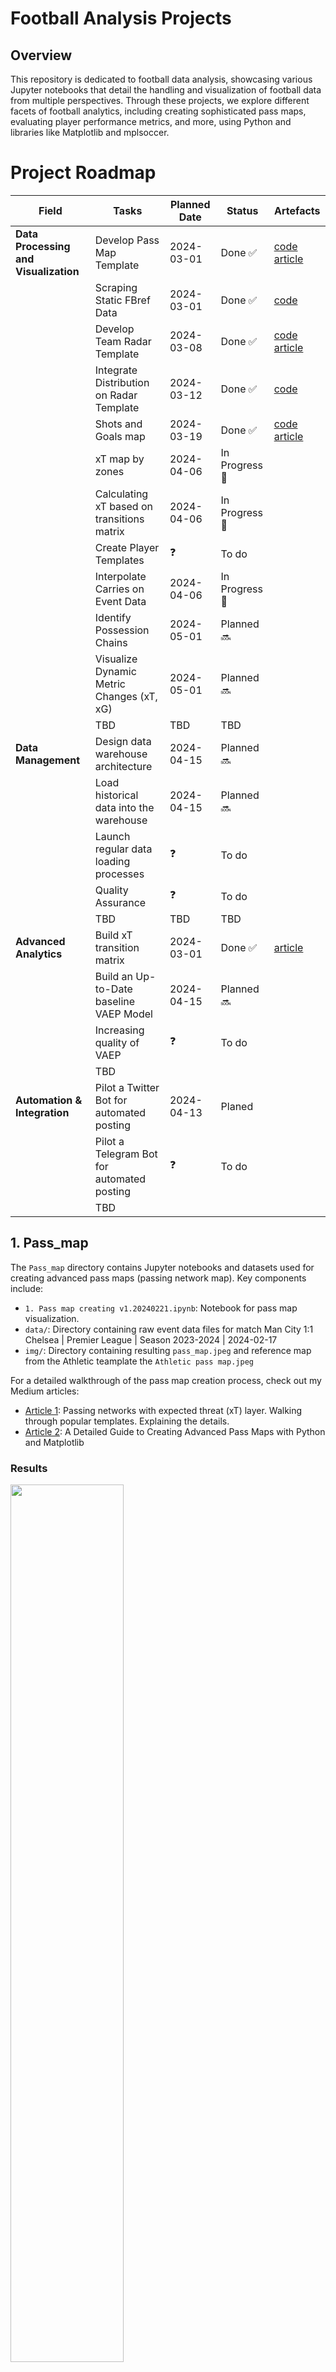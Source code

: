 Football Analysis Projects
==========================

Overview
--------

This repository is dedicated to football data analysis, showcasing various Jupyter notebooks that detail the handling and visualization of football data from multiple perspectives. Through these projects, we explore different facets of football analytics, including creating sophisticated pass maps, evaluating player performance metrics, and more, using Python and libraries like Matplotlib and mplsoccer.


# Project Roadmap

| Field                            | Tasks                                           | Planned Date | Status  | Artefacts                                                                                      |
|----------------------------------|-------------------------------------------------|--------------|---------|------------------------------------------------------------------------------------------------|
| **Data Processing and Visualization** | Develop Pass Map Template                     | 2024-03-01   | Done ✅   | [code](https://github.com/hadjdeh/football-data-analysis/tree/main/Pass_map) [article](https://footsci.medium.com/a-detailed-guide-to-creating-advanced-pass-maps-with-python-and-matplotlib-731d6aa71a94)       |
|                                  | Scraping Static FBref Data                     | 2024-03-01   | Done ✅   | [code](https://github.com/hadjdeh/football-data-analysis/tree/main/Scraping_fbref_static_data)   |
|                                  | Develop Team Radar Template                    | 2024-03-08        | Done ✅ | [code](https://github.com/hadjdeh/football-data-analysis/tree/main/Team_radar) [article](https://footsci.medium.com/create-a-statsbomb-inspired-template-for-team-radar-comparison-using-free-data-from-fbref-1cf99c0ed0f1)                                                                                            |
|                                  | Integrate Distribution on Radar Template       | 2024-03-12        | Done ✅ | [code](https://github.com/hadjdeh/football-data-analysis/blob/main/Team_radar/notebooks/2.%20Team%20radar%20and%20distribution.ipynb)                                                                                              |
|                                  | Shots and Goals map       | 2024-03-19        | Done ✅ |    [code](https://github.com/hadjdeh/football-data-analysis/blob/main/Shots_and_goals_map/notebooks/1.Shot_and_goal_map_with_ratings.ipynb) [article](https://footsci.medium.com/plot-shots-goals-maps-with-python-mplsoccer-ranking-players-by-xg-shots-and-goals-per-90-16afa7c74b9a)                                                                                          |
|                                  | xT map by zones                        |    2024-04-06     | In Progress 🔄 |                                                                                              |
|                                  | Calculating xT based on transitions matrix     |    2024-04-06     | In Progress 🔄 |                                                                                              |
|                                  | Create Player Templates                        |    ❓     | To do |                                                                                              |
|                                  | Interpolate Carries on Event Data              | 2024-04-06        | In Progress 🔄 |                                                                                              |
|                                  | Identify Possession Chains                     | 2024-05-01        | Planned 🔜 |                                                                                              |
|                                  | Visualize Dynamic Metric Changes (xT, xG)      | 2024-05-01        | Planned 🔜 |                                                                                              |
|                                  | TBD                                             | TBD        | TBD     |                                                                                              |
| **Data Management**               | Design data warehouse architecture             | 2024-04-15   | Planned 🔜  |                                                                                              |
|                                  | Load historical data into the warehouse        | 2024-04-15   | Planned 🔜  |                                                                                              |
|                                  | Launch regular data loading processes          |  ❓  | To do   |                                                                                              |
|                                  | Quality Assurance                               |  ❓  | To do   |                                                                                              |
|                                  | TBD                                             |    TBD          | TBD   |                                                                                              |
| **Advanced Analytics**            | Build xT transition matrix                     | 2024-03-01   | Done  ✅  | [article](https://footsci.medium.com/summary-by-expected-threat-xt-why-its-important-to-provide-transition-matrix-576cc4601395)                                                                                             |
|                                  | Build an Up-to-Date baseline VAEP Model        | 2024-04-15   | Planned 🔜    |                                                                                              |
|                                  | Increasing quality of VAEP                      |   ❓ | To do   |                                                                                              |
|                                  | TBD                                             |              |         |                                                                                              |
| **Automation & Integration**      | Pilot a Twitter Bot for automated posting      | 2024-04-13   | Planed   |                                                                                              |
|                                  | Pilot a Telegram Bot for automated posting     | ❓   | To do   |                                                                                              |
|                                  | TBD                                             |              |         |                                                                                              |





## 1. Pass_map 

The `Pass_map` directory contains Jupyter notebooks and datasets used for creating advanced pass maps (passing network map). Key components include:

- `1. Pass map creating v1.20240221.ipynb`: Notebook for pass map visualization.
- `data/`: Directory containing raw event data files for match Man City 1:1 Chelsea | Premier League | Season 2023-2024 | 2024-02-17
- `img/`: Directory containing resulting `pass_map.jpeg` and reference map from the Athletic teamplate the `Athletic pass map.jpeg`

For a detailed walkthrough of the pass map creation process, check out my Medium articles:

- [Article 1](https://medium.com/@footsci/passing-networks-with-expected-threat-xt-layer-7d699f75387b): Passing networks with expected threat (xT) layer. Walking through popular templates. Explaining the details.
- [Article 2](https://footsci.medium.com/a-detailed-guide-to-creating-advanced-pass-maps-with-python-and-matplotlib-731d6aa71a94): A Detailed Guide to Creating Advanced Pass Maps with Python and Matplotlib

### Results

<img src="/Pass_map/img/pass_map.jpeg" width="60%" height="auto">

## 2. Scraping_fbref_static_data

The `Scraping_fbref_static_data` directory facilitates the collection of comprehensive football statistics from FBRef, targeting the top 5 European leagues. It includes data spanning the last five seasons and up-to-date statistics for the current season (as of March 2, 2024). 

Key Components:
- `utils/`: Contains Python utility file with functions essential for data scraping and manipulation.
- `notebooks/`: Features Jupyter notebook that guides users through the scraping process (based on https://github.com/parth1902/Scrape-FBref-data/blob/master/Scrape_FBref.ipynb)
- `img/`: Provides screenshots from the FBRef website, offering insights into the tables and statistics being collected, facilitating a better understanding of the data's structure and content.
- `data/old_seasons/`: Stores historical data for the top 5 European leagues from the 2018-2019 season to the 2022-2023 season, including:
  - `top5_leagues_keeper_2018_2019__2022_2023.csv`: Goalkeeper statistics for the last five seasons.
  - `top5_leagues_outfields_2018_2019__2022_2023.csv`: Outfield player statistics.
  - `top5_leagues_team_2018_2019__2022_2023.csv`: Team-level statistics.
  - `top5_leagues_team_vs_2018_2019__2022_2023.csv`: Team versus team statistics.
- `data/current_season/{date}`/: Contains the latest season's data, structured as follows:
  - `top5_leagues_keeper_2023_2024.csv`: Current season goalkeeper statistics.
  - `top5_leagues_outfields_2023_2024.csv`: Outfield player statistics.
  - `top5_leagues_team_2023_2024.csv`: Team-level statistics.
  - `top5_leagues_team_vs_2023_2024.csv`: Team versus team statistics.
    
### Performance and Usage Advice
Data Collection Time (MacBook Air M1 8GB): Collecting the entire dataset for the last five seasons requires approximately 1.5 hours, while updating with the current season's data takes about 20 minutes (4 minute for 1 league and 1 minute if you need just Outfield data for example). This process can be expedited by leveraging multiprocessing.

Data Utilization: It is recommended to use the already available data for the past five seasons and only update with the actual data for the current season.

## 3. Team_radar

The `Team_radar` directory contains Jupyter notebooks and Python (.py) modules with utility functions used for creating a template similar to StatsBomb for generating Team Radars. The key components include:

- `notebooks/1. Team radar and statistics table.ipynb`: A notebook for team radar visualization.
- `notebooks/2. Team radar and distribution.ipynb`: A notebook for team radar visualization.
- `img/`: A directory containing the resulting radar images, statistics table images and distributions images.
- `utils/`: A directory containing modules with utility functions for creating the Radar Map

The data used for creating the template and plotting up-to-date statistics for teams are provided by the `Scraping_fbref_static_data` directory in the same repository.

For a detailed walkthrough of the process of creating team radars, check out my Medium articles:

- [Article 1](https://footsci.medium.com/create-a-statsbomb-inspired-template-for-team-radar-comparison-using-free-data-from-fbref-1cf99c0ed0f1): Create a StatsBomb-Inspired Template for Team Radar Comparison Using Free Data from FBRef


### Results

#### Radar + table with statistic

<img src="/Team_radar/img/2024-03-06/radar_image/Defending_Radar_Real%20Madrid_Barcelona_2023-2024.jpeg" width="80%" height="auto">
<img src="/Team_radar/img/2024-03-06/radar_image/Attacking_Radar_Real%20Madrid_Barcelona_2023-2024.jpeg" width="80%" height="auto">

#### Radar + distri

<img src="/Team_radar/img/2024-03-12/radar_image/Defending_Radar_dist_Napoli_2023-2024.jpeg" width="80%" height="auto">
<img src="/Team_radar/img/2024-03-12/radar_image/Defending_Radar_dist_Barcelona_2023-2024.jpeg" width="80%" height="auto">

## 3. Shots_and_goals_map

### Results

<img src="/Shots_and_goals_map/img/2024-03-18/Europe/shot_map_top9_in_Europe_by_np%20Goals.jpeg" width="80%" height="auto">
